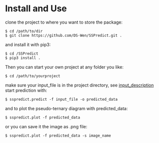 # Install and Use
clone the project to where you want to store the package:  

```  
$ cd /path/to/dir
$ git clone https://github.com/DS-Wen/SSPredict.git .
```
and install it with pip3:  
```  
$ cd /SSPredict 
$ pip3 install .
```
Then you can start your own project at any folder you like:
```  
$ cd /path/to/yourproject
```
make sure your input_file is in the project directory, see [input_description](/examples/input_guide.md)  
start prediction with:  
```  
$ sspredict.predict -f input_file -o predicted_data
```
and to plot the pseudo-ternary diagram with predicted_data:  
```  
$ sspredict.plot -f predicted_data 
```
or you can save it the image as .png file:  
```  
$ sspredict.plot -f predicted_data -s image_name
```

